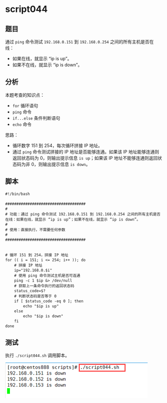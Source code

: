 # script044 
## 题目

通过 `ping` 命令测试 `192.168.0.151` 到 `192.168.0.254` 之间的所有主机是否在线：
- 如果在线，就显示 “ip is up”。
- 如果不在线，就显示 “ip is down”。





## 分析

本题考查的知识点：

- `for` 循环语句
- `ping` 命令
- `if...else` 条件判断语句
- `echo` 命令

思路：

- 循环数字 151 到 254，每次循环拼接 IP 地址。
- 通过 `ping` 命令测试拼接的 IP 地址是否能够连通。如果该 IP 地址能够连通则返回状态码为 0，则输出提示信息 `is up`；如果该 IP 地址不能够连通则返回状态码为非 0，则输出提示信息 `is down`。





## 脚本

```shell
#!/bin/bash

####################################
#
# 功能：通过 ping 命令测试 192.168.0.151 到 192.168.0.254 之间的所有主机是否在线：如果在线，就显示 “ip is up”；如果不在线，就显示 “ip is down”。
#
# 使用：直接执行，不需要任何参数
#
####################################


# 循环 151 到 254，拼接 IP 地址
for (( i = 151; i <= 254; i++ )); do
    # 拼接 IP 地址
    ip="192.168.0.$i"
    # 使用 ping 命令测试主机是否可连通
    ping -c 1 $ip &> /dev/null
    # 获取上一条命令执行的返回状态码
    status_code=$?
    # 判断状态码是否等于 0
    if [ $status_code -eq 0 ]; then
        echo "$ip is up"
    else
        echo "$ip is down"
    fi
done
```





## 测试

执行 `./script044.sh` 调用脚本。

![image-20220605114605776](image-script044/image-20220605114605776.png)

